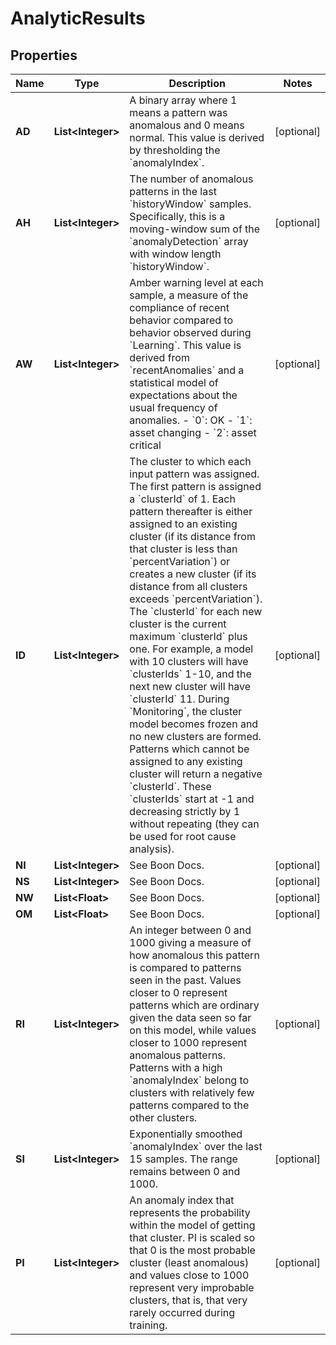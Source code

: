 

# AnalyticResults


## Properties

| Name | Type | Description | Notes |
|------------ | ------------- | ------------- | -------------|
|**AD** | **List&lt;Integer&gt;** | A binary array where 1 means a pattern was anomalous and 0 means normal. This value is derived by thresholding the &#x60;anomalyIndex&#x60;. |  [optional] |
|**AH** | **List&lt;Integer&gt;** | The number of anomalous patterns in the last &#x60;historyWindow&#x60; samples. Specifically, this is a moving-window sum of the &#x60;anomalyDetection&#x60; array with window length &#x60;historyWindow&#x60;. |  [optional] |
|**AW** | **List&lt;Integer&gt;** | Amber warning level at each sample, a measure of the compliance of recent behavior compared to behavior observed during &#x60;Learning&#x60;. This value is derived from &#x60;recentAnomalies&#x60; and a statistical model of expectations about the usual frequency of anomalies. - &#x60;0&#x60;: OK - &#x60;1&#x60;: asset changing - &#x60;2&#x60;: asset critical |  [optional] |
|**ID** | **List&lt;Integer&gt;** | The cluster to which each input pattern was assigned. The first pattern is assigned a &#x60;clusterId&#x60; of 1. Each pattern thereafter is either assigned to an existing cluster (if its distance from that cluster is less than &#x60;percentVariation&#x60;) or creates a new cluster (if its distance from all clusters exceeds &#x60;percentVariation&#x60;). The &#x60;clusterId&#x60; for each new cluster is the current maximum &#x60;clusterId&#x60; plus one. For example, a model with 10 clusters will have &#x60;clusterIds&#x60; 1-10, and the next new cluster will have &#x60;clusterId&#x60; 11.  During &#x60;Monitoring&#x60;, the cluster model becomes frozen and no new clusters are formed. Patterns which cannot be assigned to any existing cluster will return a negative &#x60;clusterId&#x60;. These &#x60;clusterIds&#x60; start at -1 and decreasing strictly by 1 without repeating (they can be used for root cause analysis). |  [optional] |
|**NI** | **List&lt;Integer&gt;** | See Boon Docs. |  [optional] |
|**NS** | **List&lt;Integer&gt;** | See Boon Docs. |  [optional] |
|**NW** | **List&lt;Float&gt;** | See Boon Docs. |  [optional] |
|**OM** | **List&lt;Float&gt;** | See Boon Docs. |  [optional] |
|**RI** | **List&lt;Integer&gt;** | An integer between 0 and 1000 giving a measure of how anomalous this pattern is compared to patterns seen in the past. Values closer to 0 represent patterns which are ordinary given the data seen so far on this model, while values closer to 1000 represent anomalous patterns. Patterns with a high &#x60;anomalyIndex&#x60; belong to clusters with relatively few patterns compared to the other clusters. |  [optional] |
|**SI** | **List&lt;Integer&gt;** | Exponentially smoothed &#x60;anomalyIndex&#x60; over the last 15 samples. The range remains between 0 and 1000. |  [optional] |
|**PI** | **List&lt;Integer&gt;** | An anomaly index that represents the probability within the model of getting that cluster. PI is scaled so that 0 is the most probable cluster (least anomalous) and values close to 1000 represent very improbable clusters, that is, that very rarely occurred during training. |  [optional] |



